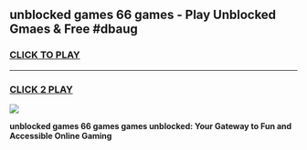 
## unblocked games 66 games - Play Unblocked Gmaes & Free #dbaug
<h3>
<a href="https://news.freeplayer.one?title=unblocked_games_66_games&ref=24F">CLICK TO PLAY</a></h3>
<hr>

<h3>
<a href="https://news.freeplayer.one?title=unblocked_games_66_games&ref=24F">CLICK 2 PLAY</a>
  
</h3>

<a href="https://news.freeplayer.one?title=unblocked_games_66_games&ref=24F/"><img src="https://clearcache.store/games.png"></a>


**unblocked games 66 games games unblocked: Your Gateway to Fun and Accessible Online Gaming**
